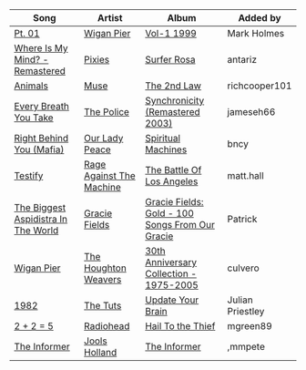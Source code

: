 | Song | Artist | Album | Added by |
|-|-|-|-|
| [Pt. 01](https://open.spotify.com/track/3BZlKsbyTtPFjY6LdX8r1k) | [Wigan Pier](https://open.spotify.com/artist/2oEJqevihP6Pz6Sq06HQRD) | [Vol-1 1999](https://open.spotify.com/album/1LpQ6Lbt5vWcJnJCMkAKVA) | Mark Holmes |
| [Where Is My Mind? - Remastered](https://open.spotify.com/track/7wCmS9TTVUcIhRalDYFgPy) | [Pixies](https://open.spotify.com/artist/6zvul52xwTWzilBZl6BUbT) | [Surfer Rosa](https://open.spotify.com/album/50j4Wm1b9hLpSpPIA39Vp9) | antariz |
| [Animals](https://open.spotify.com/track/2raJLzvNRvipP8cJuchk6U) | [Muse](https://open.spotify.com/artist/12Chz98pHFMPJEknJQMWvI) | [The 2nd Law](https://open.spotify.com/album/3KuXEGcqLcnEYWnn3OEGy0) | richcooper101 |
| [Every Breath You Take](https://open.spotify.com/track/1JSTJqkT5qHq8MDJnJbRE1) | [The Police](https://open.spotify.com/artist/5NGO30tJxFlKixkPSgXcFE) | [Synchronicity (Remastered 2003)](https://open.spotify.com/album/5W9OT0a5iZlBr83a9WMKFY) | jameseh66 |
| [Right Behind You (Mafia)](https://open.spotify.com/track/0RV6wrz6NXFKEuQfekhUjy) | [Our Lady Peace](https://open.spotify.com/artist/1lqW59DUEKqvcHc8mVWBtH) | [Spiritual Machines](https://open.spotify.com/album/341DoqBcJDTwNzoGH1fP0K) | bncy |
| [Testify](https://open.spotify.com/track/7lmeHLHBe4nmXzuXc0HDjk) | [Rage Against The Machine](https://open.spotify.com/artist/2d0hyoQ5ynDBnkvAbJKORj) | [The Battle Of Los Angeles](https://open.spotify.com/album/2eia0myWFgoHuttJytCxgX) | matt.hall |
| [The Biggest Aspidistra In The World](https://open.spotify.com/track/1idJjZY5S3440nxATsGLNo) | [Gracie Fields](https://open.spotify.com/artist/3Ld1hAQ5LWFw46Pv8VS5tP) | [Gracie Fields: Gold - 100 Songs From Our Gracie](https://open.spotify.com/album/73cvsFvulxow9qDZoAJH2a) | Patrick |
| [Wigan Pier](https://open.spotify.com/track/3zGIImHUEhK3TFkKpvCUeg) | [The Houghton Weavers](https://open.spotify.com/artist/1n5DxqrdQO5wGm0ffkreZr) | [30th Anniversary Collection - 1975-2005](https://open.spotify.com/album/1BH3gRxEq7F7vcbUtfIUPK) | culvero |
| [1982](https://open.spotify.com/track/1pToyj264Evv2B8yWK6dRf) | [The Tuts](https://open.spotify.com/artist/034JSYadRJsXRgY61c7HSq) | [Update Your Brain](https://open.spotify.com/album/4yZJcVLLLqowccHbHg59ZD) | Julian Priestley |
| [2 + 2 = 5](https://open.spotify.com/track/4xkcGfpM9RwB4IiQ7yx2dB) | [Radiohead](https://open.spotify.com/artist/4Z8W4fKeB5YxbusRsdQVPb) | [Hail To the Thief](https://open.spotify.com/album/5mzoI3VH0ZWk1pLFR6RoYy) | mgreen89 |
| [The Informer](https://open.spotify.com/track/51W6H518cCzbn6onDT6dMk) | [Jools Holland](https://open.spotify.com/artist/6eLbRJP12OhyvUv4ntto4e) | [The Informer](https://open.spotify.com/album/4iYm9ifrvQRhV8BB3A83Ke) | ,mmpete |